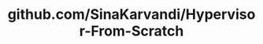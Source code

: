---
layout: post
title: github.com/SinaKarvandi/Hypervisor-From-Scratch
categories: link
tags: [انگلیسی, گیت‌هاب, برنامه‌نویسی]
---